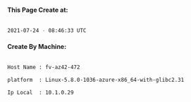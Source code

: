 
   
#### This Page Create at:

```bash

2021-07-24 - 08:46:33 UTC

```

#### Create By Machine:

```bash

Host Name : fv-az42-472

platform  : Linux-5.8.0-1036-azure-x86_64-with-glibc2.31

Ip Local  : 10.1.0.29

```

